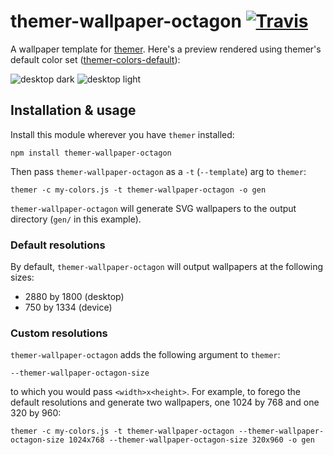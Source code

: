 # themer-wallpaper-octagon [![Travis](https://img.shields.io/travis/mjswensen/themer-wallpaper-octagon.svg)](https://travis-ci.org/mjswensen/themer-wallpaper-octagon)

A wallpaper template for [themer](https://github.com/mjswensen/themer). Here's a preview rendered using themer's default color set ([themer-colors-default](https://github.com/mjswensen/themer-colors-default)):

![desktop dark](https://cdn.rawgit.com/mjswensen/themer-wallpaper-octagon/05bea43827b8b5c66fc5a2fa3a57dd998354764d/assets/desktop-dark.svg)
![desktop light](https://cdn.rawgit.com/mjswensen/themer-wallpaper-octagon/05bea43827b8b5c66fc5a2fa3a57dd998354764d/assets/desktop-light.svg)

## Installation & usage

Install this module wherever you have `themer` installed:

    npm install themer-wallpaper-octagon

Then pass `themer-wallpaper-octagon` as a `-t` (`--template`) arg to `themer`:

    themer -c my-colors.js -t themer-wallpaper-octagon -o gen

`themer-wallpaper-octagon` will generate SVG wallpapers to the output directory (`gen/` in this example).

### Default resolutions

By default, `themer-wallpaper-octagon` will output wallpapers at the following sizes:

* 2880 by 1800 (desktop)
* 750 by 1334 (device)

### Custom resolutions

`themer-wallpaper-octagon` adds the following argument to `themer`:

    --themer-wallpaper-octagon-size

to which you would pass `<width>x<height>`. For example, to forego the default resolutions and generate two wallpapers, one 1024 by 768 and one 320 by 960:

    themer -c my-colors.js -t themer-wallpaper-octagon --themer-wallpaper-octagon-size 1024x768 --themer-wallpaper-octagon-size 320x960 -o gen
